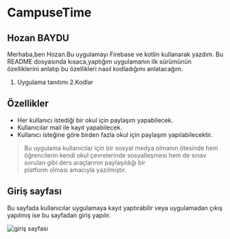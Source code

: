 # CampuseTime
## Hozan BAYDU

Merhaba,ben Hozan.Bu uygulamayı Firebase ve kotlin kullanarak yazdım.
Bu README dosyasında kısaca,yaptığım uygulamanın ilk sürümünün özelliklerini anlatıp bu özellikleri nasıl kodladığımı anlatacağım.  

 1. Uygulama tanıtımı
 2.Kodlar

## Özellikler

- Her kullanıcı istediği bir okul için paylaşım yapabilecek.
- Kullanıcılar mail ile kayıt yapabilecek.
- Kullanıcı isteğine göre birden fazla okul için paylaşım yapılabilecektir.


> Bu uygulama kullanıcılar için bir sosyal medya 
> olmanın ötesinde hem öğrencilerin kendi
> okul çevrelerinde sosyalleşmesi hem de 
> sınav soruları gibi ders araçlarının paylaşıldığı bir  
> platform olması amacıyla yazılmıştır.

## Giriş sayfası

Bu sayfada kullanıcılar uygulamaya kayıt yaptırabilir veya uygulamadan çıkış yapılmış ise
bu sayfadan giriş yapılır.

![giriş sayfası](https://blogger.googleusercontent.com/img/b/R29vZ2xl/AVvXsEjXzUvlQ-6lRoZOog9HspMVw-gItC5T4JdriQFqTBZtvORS8FlCoEm5Sn8e_xI7jZ0vnWmvNu3WAImacnqWkHrpGWFlkWohpf-8VxeN-zVlW7pf8DCWZMByIlIG_9OB3CK3gUfyBvHxMPv7OYsv5_oCUrGHm3ehT1iwn0A5pXUVI4GghUSuUO0E1mhl/s2048/image1.jpeg)
